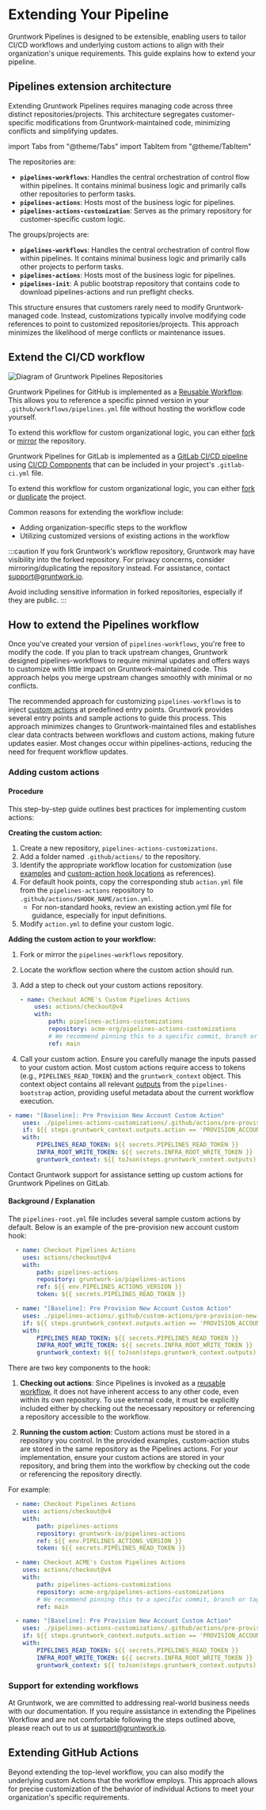 # Extending Your Pipeline

Gruntwork Pipelines is designed to be extensible, enabling users to tailor CI/CD workflows and underlying custom actions to align with their organization's unique requirements. This guide explains how to extend your pipeline.

## Pipelines extension architecture

Extending Gruntwork Pipelines requires managing code across three distinct repositories/projects. This architecture segregates customer-specific modifications from Gruntwork-maintained code, minimizing conflicts and simplifying updates.

import Tabs from "@theme/Tabs"
import TabItem from "@theme/TabItem"

<Tabs>
<TabItem value="github" label="GitHub" default>

The repositories are:

- **`pipelines-workflows`**: Handles the central orchestration of control flow within pipelines. It contains minimal business logic and primarily calls other repositories to perform tasks.
- **`pipelines-actions`**: Hosts most of the business logic for pipelines.
- **`pipelines-actions-customization`**: Serves as the primary repository for customer-specific custom logic.

</TabItem>
<TabItem value="gitlab" label="GitLab">

The groups/projects are:

- **`pipelines-workflows`**: Handles the central orchestration of control flow within pipelines. It contains minimal business logic and primarily calls other projects to perform tasks.
- **`pipelines-actions`**: Hosts most of the business logic for pipelines.
- **`pipelines-init`**: A public bootstrap repository that contains code to download pipelines-actions and run preflight checks.

</TabItem>
</Tabs>

This structure ensures that customers rarely need to modify Gruntwork-managed code. Instead, customizations typically involve modifying code references to point to customized repositories/projects. This approach minimizes the likelihood of merge conflicts or maintenance issues.

## Extend the CI/CD workflow

<img alt="Diagram of Gruntwork Pipelines Repositories" className="img_node_modules-@docusaurus-theme-classic-lib-theme-MDXComponents-Img-styles-module medium-zoom-image" src="/img/pipelines/pipelines_customization_code_locations.svg" />

<Tabs>
<TabItem value="github" label="GitHub" default>

Gruntwork Pipelines for GitHub is implemented as a [Reusable Workflow](https://docs.github.com/en/actions/using-workflows/reusing-workflows). This allows you to reference a specific pinned version in your `.github/workflows/pipelines.yml` file without hosting the workflow code yourself.

To extend this workflow for custom organizational logic, you can either [fork](https://docs.github.com/en/pull-requests/collaborating-with-pull-requests/working-with-forks/fork-a-repo) or [mirror](https://docs.github.com/en/repositories/creating-and-managing-repositories/duplicating-a-repository) the repository.

</TabItem>
<TabItem value="gitlab" label="GitLab">

Gruntwork Pipelines for GitLab is implemented as a [GitLab CI/CD pipeline](https://docs.gitlab.com/ee/ci/pipelines/) using [CI/CD Components](https://docs.gitlab.com/ci/components/) that can be included in your project's `.gitlab-ci.yml` file.

To extend this workflow for custom organizational logic, you can either [fork](https://docs.gitlab.com/ee/user/project/repository/forking_workflow.html) or [duplicate](https://docs.gitlab.com/ee/user/project/settings/import_export.html) the project.

</TabItem>
</Tabs>

Common reasons for extending the workflow include:
- Adding organization-specific steps to the workflow
- Utilizing customized versions of existing actions in the workflow

:::caution
If you fork Gruntwork's workflow repository, Gruntwork may have visibility into the forked repository. For privacy concerns, consider mirroring/duplicating the repository instead. For assistance, contact [support@gruntwork.io](mailto:support@gruntwork.io).

Avoid including sensitive information in forked repositories, especially if they are public.
:::

## How to extend the Pipelines workflow

Once you've created your version of `pipelines-workflows`, you're free to modify the code. If you plan to track upstream changes, Gruntwork designed pipelines-workflows to require minimal updates and offers ways to customize with little impact on Gruntwork-maintained code. This approach helps you merge upstream changes smoothly with minimal or no conflicts.

The recommended approach for customizing `pipelines-workflows` is to inject [custom actions](#adding-custom-actions) at predefined entry points. Gruntwork provides several entry points and sample actions to guide this process. This approach minimizes changes to Gruntwork-maintained files and establishes clear data contracts between workflows and custom actions, making future updates easier. Most changes occur within pipelines-actions, reducing the need for frequent workflow updates.

### Adding custom actions

#### Procedure

<Tabs>
<TabItem value="github" label="GitHub" default>

This step-by-step guide outlines best practices for implementing custom actions:

**Creating the custom action:**
1. Create a new repository, `pipelines-actions-customizations`.
2. Add a folder named `.github/actions/` to the repository.
3. Identify the appropriate workflow location for customization (use [examples](https://github.com/gruntwork-io/pipelines-actions/tree/main/.github/custom-actions) and [custom-action hook locations](https://github.com/gruntwork-io/pipelines-workflows/blob/main/.github/workflows/pipelines-root.yml) as references).
4. For default hook points, copy the corresponding stub `action.yml` file from the `pipelines-actions` repository to `.github/actions/$HOOK_NAME/action.yml`.
   - For non-standard hooks, review an existing action.yml file for guidance, especially for input definitions.
5. Modify `action.yml` to define your custom logic.

**Adding the custom action to your workflow:**
1. Fork or mirror the `pipelines-workflows` repository.
2. Locate the workflow section where the custom action should run.
3. Add a step to check out your custom actions repository.

    ```yml
    - name: Checkout ACME's Custom Pipelines Actions
        uses: actions/checkout@v4
        with:
            path: pipelines-actions-customizations
            repository: acme-org/pipelines-actions-customizations
            # We recommend pinning this to a specific commit, branch or tag instead of main
            ref: main
    ```
2. Call your custom action. Ensure you carefully manage the inputs passed to your custom action. Most custom actions require access to tokens (e.g., `PIPELINES_READ_TOKEN`) and the `gruntwork_context` object. This context object contains all relevant [outputs](https://github.com/gruntwork-io/pipelines-actions/blob/main/.github/actions/pipelines-bootstrap/action.yml#L43) from the `pipelines-bootstrap` action, providing useful metadata about the current workflow execution.

```yml
- name: "[Baseline]: Pre Provision New Account Custom Action"
    uses: ./pipelines-actions-customizations/.github/actions/pre-provision-new-account
    if: ${{ steps.gruntwork_context.outputs.action == 'PROVISION_ACCOUNT' }}
    with:
        PIPELINES_READ_TOKEN: ${{ secrets.PIPELINES_READ_TOKEN }}
        INFRA_ROOT_WRITE_TOKEN: ${{ secrets.INFRA_ROOT_WRITE_TOKEN }}
        gruntwork_context: ${{ toJson(steps.gruntwork_context.outputs) }}
```

</TabItem>
<TabItem value="gitlab" label="GitLab">

<!-- TODO: Add support for GitLab custom actions -->
Contact Gruntwork support for assistance setting up custom actions for Gruntwork Pipelines on GitLab.

</TabItem>
</Tabs>

#### Background / Explanation

<Tabs>
<TabItem value="github" label="GitHub" default>

The `pipelines-root.yml` file includes several sample custom actions by default. Below is an example of the pre-provision new account custom hook:

```yml
  - name: Checkout Pipelines Actions
    uses: actions/checkout@v4
    with:
        path: pipelines-actions
        repository: gruntwork-io/pipelines-actions
        ref: ${{ env.PIPELINES_ACTIONS_VERSION }}
        token: ${{ secrets.PIPELINES_READ_TOKEN }}

  - name: "[Baseline]: Pre Provision New Account Custom Action"
    uses: ./pipelines-actions/.github/custom-actions/pre-provision-new-account
    if: ${{ steps.gruntwork_context.outputs.action == 'PROVISION_ACCOUNT' }}
    with:
        PIPELINES_READ_TOKEN: ${{ secrets.PIPELINES_READ_TOKEN }}
        INFRA_ROOT_WRITE_TOKEN: ${{ secrets.INFRA_ROOT_WRITE_TOKEN }}
        gruntwork_context: ${{ toJson(steps.gruntwork_context.outputs) }}
```

There are two key components to the hook:

1. **Checking out actions**: Since Pipelines is invoked as a [reusable workflow](https://docs.github.com/en/actions/using-workflows/reusing-workflows#calling-a-reusable-workflow), it does not have inherent access to any other code, even within its own repository. To use external code, it must be explicitly included either by checking out the necessary repository or referencing a repository accessible to the workflow.

2. **Running the custom action**: Custom actions must be stored in a repository you control. In the provided examples, custom-action stubs are stored in the same repository as the Pipelines actions. For your implementation, ensure your custom actions are stored in your repository, and bring them into the workflow by checking out the code or referencing the repository directly.

For example:

```yml
  - name: Checkout Pipelines Actions
    uses: actions/checkout@v4
    with:
        path: pipelines-actions
        repository: gruntwork-io/pipelines-actions
        ref: ${{ env.PIPELINES_ACTIONS_VERSION }}
        token: ${{ secrets.PIPELINES_READ_TOKEN }}

  - name: Checkout ACME's Custom Pipelines Actions
    uses: actions/checkout@v4
    with:
        path: pipelines-actions-customizations
        repository: acme-org/pipelines-actions-customizations
        # We recommend pinning this to a specific commit, branch or tag instead of main
        ref: main

  - name: "[Baseline]: Pre Provision New Account Custom Action"
    uses: ./pipelines-actions-customizations/.github/actions/pre-provision-new-account
    if: ${{ steps.gruntwork_context.outputs.action == 'PROVISION_ACCOUNT' }}
    with:
        PIPELINES_READ_TOKEN: ${{ secrets.PIPELINES_READ_TOKEN }}
        INFRA_ROOT_WRITE_TOKEN: ${{ secrets.INFRA_ROOT_WRITE_TOKEN }}
        gruntwork_context: ${{ toJson(steps.gruntwork_context.outputs) }}
```

</TabItem>
<TabItem value="gitlab" label="GitLab">

<!-- TODO: Add support for GitLab custom actions -->

</TabItem>
</Tabs>

### Support for extending workflows

At Gruntwork, we are committed to addressing real-world business needs with our documentation. If you require assistance in extending the Pipelines Workflow and are not comfortable following the steps outlined above, please reach out to us at [support@gruntwork.io](mailto:support@gruntwork.io).

## Extending GitHub Actions

Beyond extending the top-level workflow, you can also modify the underlying custom Actions that the workflow employs. This approach allows for precise customization of the behavior of individual Actions to meet your organization's specific requirements.
